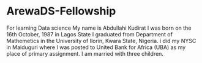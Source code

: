 # ArewaDS-Fellowship 
For learning Data science
My name is Abdullahi Kudirat
I was born on the 16th October, 1987 in Lagos State
I graduated from Department of Mathemetics in the University of Ilorin, Kwara State, Nigeria.
i did my NYSC in Maiduguri where I was posted to United Bank for Africa (UBA) as my place of primary assignment.
I am married with three children.

